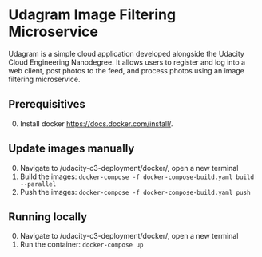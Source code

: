 # Udagram Image Filtering Microservice

Udagram is a simple cloud application developed alongside the Udacity Cloud Engineering Nanodegree. It allows users to register and log into a web client, post photos to the feed, and process photos using an image filtering microservice.

## Prerequisitives
0. Install docker https://docs.docker.com/install/.

## Update images manually
0. Navigate to /udacity-c3-deployment/docker/, open a new terminal
1. Build the images: `docker-compose -f docker-compose-build.yaml build --parallel`
2. Push the images: `docker-compose -f docker-compose-build.yaml push`

## Running locally
0. Navigate to /udacity-c3-deployment/docker/, open a new terminal
1. Run the container: `docker-compose up`

